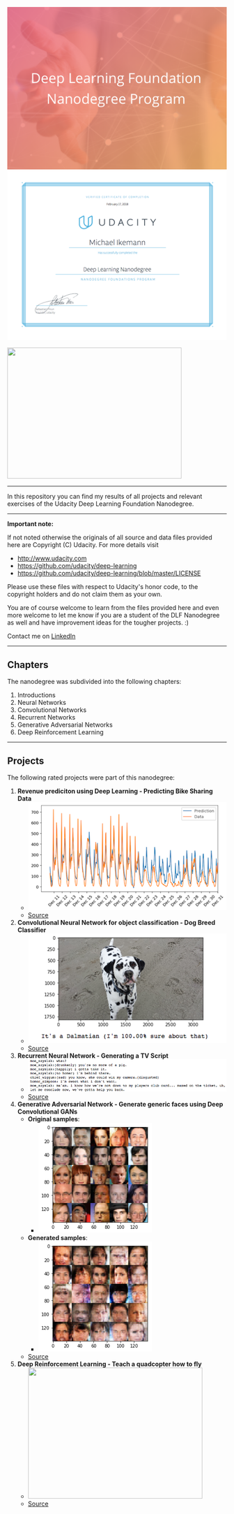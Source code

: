 ![](DLF.png)
![](images/DLF_Nanodegree.png)

<img src="6_12_Project_5_Capstone_Quadcopter/quad_controller_rl/notebooks/videos/Hovering.gif" width=400 height=300>

---

In this repository you can find my results of all projects and relevant exercises of the Udacity Deep Learning Foundation Nanodegree.

---

**Important note:**

If not noted otherwise the originals of all source and data files provided here are Copyright (C) Udacity.
For more details visit
- http://www.udacity.com
- https://github.com/udacity/deep-learning
- https://github.com/udacity/deep-learning/blob/master/LICENSE

Please use these files with respect to Udacity's honor code, to the copyright holders and do not claim them as your own.

You are of course welcome to learn from the files provided here and even more welcome to let me know if you are a student of the DLF Nanodegree as well and have improvement ideas for the tougher projects. :) 

Contact me on [LinkedIn](https://www.linkedin.com/in/michael-ikemann/)

---

## Chapters ##

The nanodegree was subdivided into the following chapters:

1. Introductions
2. Neural Networks
3. Convolutional Networks
4. Recurrent Networks
5. Generative Adversarial Networks
6. Deep Reinforcement Learning

---

## Projects ##

The following rated projects were part of this nanodegree:

1. **Revenue prediciton using Deep Learning - Predicting Bike Sharing Data**
    - ![](images/project_1.png)
    - [Source](http://alyxion.github.io/Udacity_DeepLearningFoundationsNd/2_1_Project_1_FirstNeuralNetwork/Your_first_neural_network.html)
2. **Convolutional Neural Network for object classification - Dog Breed Classifier**
    - ![](images/project_2.png)
    - [Source](https://alyxion.github.io/Udacity_DeepLearningFoundationsNd/3_3_Project_2_Dog_Breed_Classifier/dog_app.html)
3. **Recurrent Neural Network - Generating a TV Script**
    - ![](images/project_3.png)
    - [Source](http://alyxion.github.io/Udacity_DeepLearningFoundationsNd/4_7_Project_3_RNN_TV_Script/dlnd_tv_script_generation.html)
4. **Generative Adversarial Network - Generate generic faces using Deep Convolutional GANs**
    - **Original samples**: 
        - ![](images/project_4a.png)
    - **Generated samples**:
        - ![](images/project_4b.png)
    - [Source](https://alyxion.github.io/Udacity_DeepLearningFoundationsNd/5_3_Project_4_Face_Generation/dlnd_face_generation.html)
5. **Deep Reinforcement Learning - Teach a quadcopter how to fly**
    - <img src="6_12_Project_5_Capstone_Quadcopter/quad_controller_rl/notebooks/videos/Combined.gif" width=400 height=300>
    - [Source](6_12_Project_5_Capstone_Quadcopter/quad_controller_rl/)
